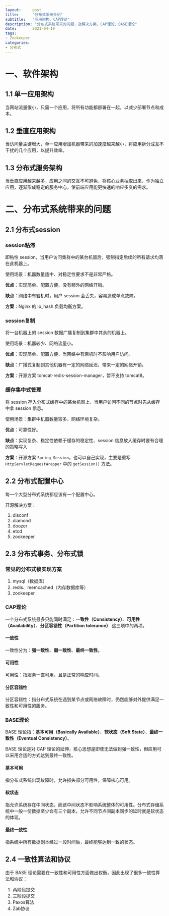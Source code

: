 ```yaml
---
layout:     post 
title:      "分布式系统介绍"
subtitle:   "应用架构、CAP理论"
description: "分布式系统带来的问题，及解决方案，CAP理论、BASE理论"
date:       2021-04-19
tags:
- Zookeeper
categories:
- 分布式
---
```


# 一、软件架构

## 1.1 单一应用架构

当网站流量很小，只需一个应用，将所有功能都部署在一起，以减少部署节点和成本。

## 1.2 垂直应用架构

当访问量主键增大，单一应用增加机器带来的加速度越来越小，将应用拆分成互不干扰的几个应用，以提升效率。

## 1.3 分布式服务架构

当垂直应用越来越多，应用之间的交互不可避免，将核心业务抽取出来，作为独立应用，逐渐形成稳定的服务中心，使前端应用能更快速的响应多变的需求。

# 二、分布式系统带来的问题

## 2.1 分布式session

### session粘滞

即粘性 session，当用户访问集群中的某台机器后，强制指定后续的所有请求均落在此机器上。

使用场景：机器数量适中、对稳定性要求不是非常严格。

**优点**：实现简单、配置方便、没有额外的网络开销。

**缺点**：网络中有宕机时，用户 session 会丢失，容易造成单点故障。

**方案**：Nginx 的 ip_hash 负载均衡方案。

### session复制

将一台机器上的 session 数据广播复制到集群中其余的机器上。

使用场景：机器较少、网络流量小。

**优点**：实现简单、配置方便、当网络中有宕机时不影响用户访问。

**缺点**：广播式复制到其他机器有一定的网络延迟，带来一定的网络开销。

**方案**：开源方案 tomcat-redis-session-manager，暂不支持 tomcat8。

### 缓存集中式管理

将 session 存入分布式缓存中的某台机器上，当用户访问不同的节点时先从缓存中拿 session 信息。

使用场景：集群中机器数量较多、网络环境复杂。

**优点**：可靠性好。

**缺点**：实现复杂、稳定性依赖于缓存的稳定性、session 信息放入缓存时要有合理的策略写入

**方案**：开源方案 `Spring-Session`，也可以自己实现，主要是重写 `HttpServletRequestWrapper` 中的 `getSession()` 方法。

## 2.2 分布式配置中心

每一个大型分布式系统都应该有一个配置中心。

开源解决方案：
1. disconf
2. diamond
3. doozer
4. etcd
5. zookeeper

## 2.3 分布式事务、分布式锁

### 常见的分布式锁实现方案

1. mysql（数据库）
2. redis、memcached（内存数据库等）
3. zookeeper

### CAP理论

一个分布式系统最多只能同时满足：**一致性（Consistency）**、**可用性（Availability）**、**分区容错性（Partition tolerance）** 这三项中的两项。

#### 一致性

一致性分为：**强一致性**、**弱一致性**、**最终一致性**。

#### 可用性

可用性：指服务一直可用，且是正常的响应时间。

#### 分区容错性

分区容错性：指分布式系统在遇到某节点或网络故障时，仍然能够对外提供满足一致性和可用性的服务。


### BASE理论

BASE 理论指：**基本可用（Basically Available）**、**软状态（Soft State）**、**最终一致性（Eventual Consistency）**。

BASE 理论是对 CAP 理论的延伸，核心思想是即使无法做到强一致性，但应用可以采用合适的方式达到最终一致性。

#### 基本可用

指分布式系统出现故障时，允许损失部分可用性，保障核心可用。

#### 软状态

指允许系统存在中间状态，而该中间状态不影响系统整体的可用性。分布式存储系统中一般一份数据至少会有三个副本，允许不同节点间副本同步的延时就是软状态的体现。

#### 最终一致性

指系统中所有数据副本经过一段时间后，最终能够达到一致的状态。

## 2.4 一致性算法和协议

由于 BASE 理论需要在一致性和可用性方面做出权衡，因此出现了很多一致性算法和协议：

1. 两阶段提交
2. 三阶段提交
3. Paxos算法
4. Zab协议

